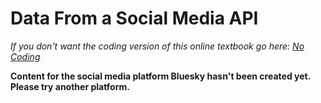 # Data From a Social Media API
_If you don't want the coding version of this online textbook go here: <a href='../../nocode/ch08_data_mining/02_platform_api_data.html'>No Coding</a>_

__Content for the social media platform Bluesky hasn't been created yet. Please try another platform.__